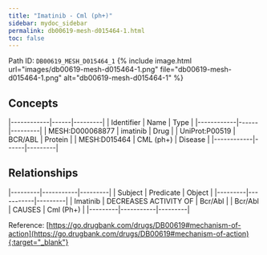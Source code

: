 ```yaml
---
title: "Imatinib - Cml (ph+)"
sidebar: mydoc_sidebar
permalink: db00619-mesh-d015464-1.html
toc: false 
---
```



Path ID: `DB00619_MESH_D015464_1`
{% include image.html url="images/db00619-mesh-d015464-1.png" file="db00619-mesh-d015464-1.png" alt="db00619-mesh-d015464-1" %}

## Concepts

|------------|------|---------|
| Identifier | Name | Type    |
|------------|------|---------|
| MESH:D000068877 | imatinib | Drug |
| UniProt:P00519 | BCR/ABL | Protein |
| MESH:D015464 | CML (ph+) | Disease |
|------------|------|---------|

## Relationships

|---------|-----------|---------|
| Subject | Predicate | Object  |
|---------|-----------|---------|
| Imatinib | DECREASES ACTIVITY OF | Bcr/Abl |
| Bcr/Abl | CAUSES | Cml (Ph+) |
|---------|-----------|---------|

Reference: [https://go.drugbank.com/drugs/DB00619#mechanism-of-action](https://go.drugbank.com/drugs/DB00619#mechanism-of-action){:target="_blank"}